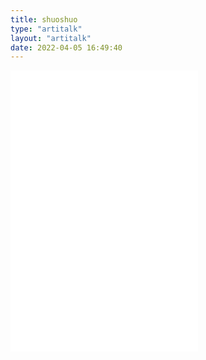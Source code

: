 ```yaml
---
title: shuoshuo
type: "artitalk"
layout: "artitalk"
date: 2022-04-05 16:49:40
---
```



<div class="bilibili">
    <iframe src="//player.bilibili.com/player.html?aid=BV1ot411W7P4&page=1" scrolling="no" border="0" frameborder="no" framespacing="0" allowfullscreen="true"> </iframe>
</div>

<div class="bilibili">
    <iframe src="//player.bilibili.com/player.html?aid=81148317&cid=138878361&page=1" scrolling="no" border="0" frameborder="no" framespacing="0" allowfullscreen="true"> </iframe>
</div>
<iframe class="bilibili" src="//player.bilibili.com/player.html?aid=81148317&cid=138878361&page=1" scrolling="no" border="0" frameborder="no" framespacing="0" allowfullscreen="true"> </iframe>

